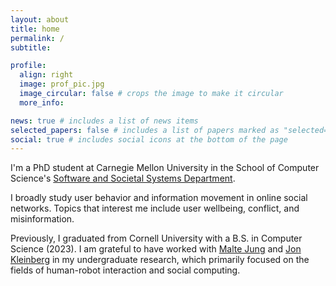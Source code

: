 ```yaml
---
layout: about
title: home
permalink: /
subtitle:

profile:
  align: right
  image: prof_pic.jpg
  image_circular: false # crops the image to make it circular
  more_info:

news: true # includes a list of news items
selected_papers: false # includes a list of papers marked as "selected={true}"
social: true # includes social icons at the bottom of the page
---
```


I'm a PhD student at Carnegie Mellon University in the School of Computer Science's [Software and Societal Systems Department](https://s3d.cmu.edu/). 

I broadly study user behavior and information movement in online social networks. Topics that interest me include user wellbeing, conflict, and misinformation. 

Previously, I graduated from Cornell University with a B.S. in Computer Science (2023). I am grateful to have worked with [Malte Jung](https://mjung.infosci.cornell.edu/) and [Jon Kleinberg](https://www.cs.cornell.edu/home/kleinber/) in my undergraduate research, which primarily focused on the fields of human-robot interaction and social computing.
